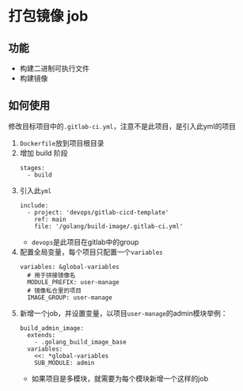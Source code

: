 # 打包镜像 job

## 功能

+ 构建二进制可执行文件
+ 构建镜像

## 如何使用

修改目标项目中的`.gitlab-ci.yml`，注意不是此项目，是引入此yml的项目

1. `Dockerfile`放到项目根目录
2. 增加 build 阶段
    ```
    stages:
      - build
    ```
3. 引入此`yml`
    ```
    include:
      - project: 'devops/gitlab-cicd-template'
        ref: main
        file: '/golang/build-image/.gitlab-ci.yml'
    ```
    + `devops`是此项目在gitlab中的group
4. 配置全局变量，每个项目只配置一个`variables`
    ```
    variables: &global-variables
      # 用于拼接镜像名
      MODULE_PREFIX: user-manage
      # 镜像私仓里的项目
      IMAGE_GROUP: user-manage
    ```
5. 新增一个job，并设置变量，以项目`user-manage`的admin模块举例：
    ```   
    build_admin_image:
      extends:
        - .golang_build_image_base
      variables:
        <<: *global-variables
        SUB_MODULE: admin
    ```
    + 如果项目是多模块，就需要为每个模块新增一个这样的job
